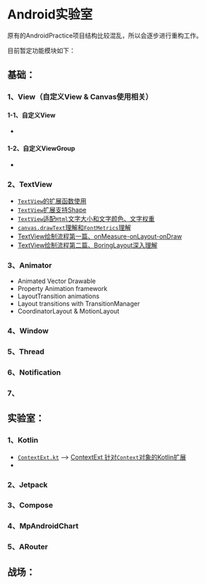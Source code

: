 # Android实验室

原有的AndroidPractice项目结构比较混乱，所以会逐步进行重构工作。

目前暂定功能模块如下：

## 基础：

### 1、View（自定义View & Canvas使用相关）

#### 1-1、自定义View

*

#### 1-2、自定义ViewGroup

*

### 2、TextView

* [`TextView`的扩展函数使用](./article/basic/textview/TextView扩展函数使用.md)
* [`TextView`扩展支持Shape](./article/basic/textview/TextView扩展支持Shape.md)
* [`TextView`适配`Html`文字大小和文字颜色、文字权重](./article/basic/textview/TextView适配Html文字大小和文字颜色、文字权重.md)
* [`canvas.drawText`理解和`FontMetrics`理解](./article/basic/textview/FontMetrics介绍和drawText理解.md)
* [TextView绘制流程第一篇、onMeasure-onLayout-onDraw](./article/basic/textview/TextView源码分析.md)
* [TextView绘制流程第二篇、BoringLayout深入理解](./article/basic/textview/TextView绘制流程二、BoringLayout深入理解.md)

### 3、Animator

* Animated Vector Drawable
* Property Animation framework
* LayoutTransition animations
* Layout transitions with TransitionManager
* CoordinatorLayout & MotionLayout

### 4、Window

### 5、Thread

### 6、Notification

### 7、

## 实验室：

### 1、Kotlin

* [`ContextExt.kt`](./app/src/main/java/org/fireking/library/kotlin/ext/ContextExt.kt)
  --> [ContextExt 针对`Context`对象的Kotlin扩展](./article/library/kotlin/Context扩展函数使用.md)
*

### 2、Jetpack

### 3、Compose

### 4、MpAndroidChart

### 5、ARouter

## 战场：

